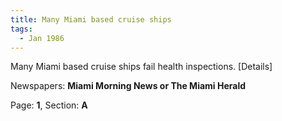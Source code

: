 ```yaml
---  
title: Many Miami based cruise ships  
tags:  
  - Jan 1986  
---  
```

  
Many Miami based cruise ships fail health inspections. [Details]  
  
Newspapers: **Miami Morning News or The Miami Herald**  
  
Page: **1**, Section: **A** 
